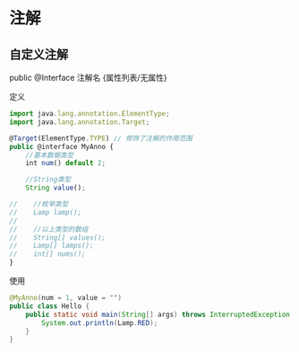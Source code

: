# 注解

## 自定义注解

 public @Interface 注解名 {属性列表/无属性}

定义

```javascript
import java.lang.annotation.ElementType;
import java.lang.annotation.Target;

@Target(ElementType.TYPE) // 修饰了注解的作用范围
public @interface MyAnno {
    //基本数据类型
    int num() default 2;

    //String类型
    String value();

//    //枚举类型
//    Lamp lamp();
//
//    //以上类型的数组
//    String[] values();
//    Lamp[] lamps();
//    int[] nums();
}
```

使用

```java
@MyAnno(num = 1, value = "")
public class Hello {
    public static void main(String[] args) throws InterruptedException {
        System.out.println(Lamp.RED);
    }
}
```

